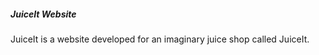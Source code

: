 <h5>JuiceIt Website</h5>
<p>JuiceIt is a website developed for an imaginary juice shop called JuiceIt.</p>
